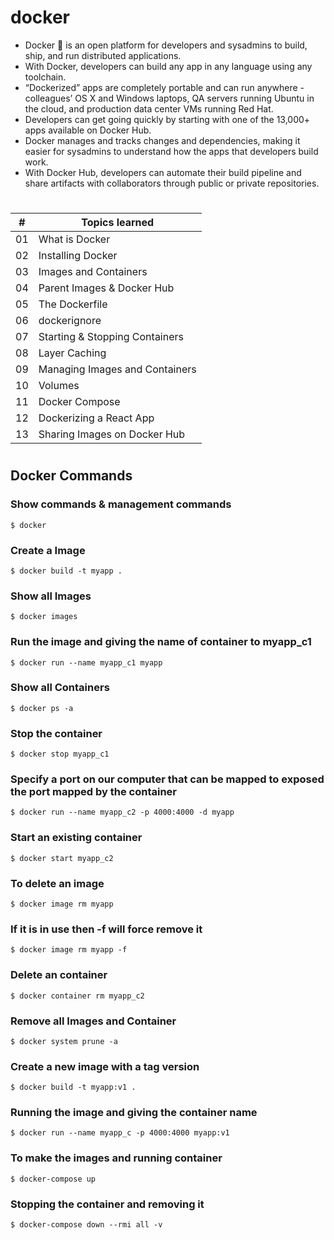 # docker
- Docker 🐳 is an open platform for developers and sysadmins to build, ship, and run distributed applications.
- With Docker, developers can build any app in any language using any toolchain. 
- “Dockerized” apps are completely portable and can run anywhere - colleagues’ OS X and Windows laptops, QA servers running Ubuntu in the cloud, and production data center VMs running Red Hat.
- Developers can get going quickly by starting with one of the 13,000+ apps available on Docker Hub. 
- Docker manages and tracks changes and dependencies, making it easier for sysadmins to understand how the apps that developers build work. 
- With Docker Hub, developers can automate their build pipeline and share artifacts with collaborators through public or private repositories.


#

|  #  | Topics learned                                                                                                              |
| :-: | --------------------------------------------------------------------------------------------------------------------------- | 
| 01  | What is Docker| 
| 02  | Installing Docker| 
| 03  | Images and Containers | 
| 04  | Parent Images & Docker Hub| 
| 05  | The Dockerfile |
| 06  | dockerignore | 
| 07  | Starting & Stopping Containers | 
| 08  | Layer Caching | 
| 09  | Managing Images and Containers | 
| 10  | Volumes | 
| 11  | Docker Compose | 
| 12  | Dockerizing a React App | 
| 13  | Sharing Images on Docker Hub | 

#

## Docker Commands

### Show commands & management commands
```
$ docker
```

### Create a Image
```
$ docker build -t myapp .
```

### Show all Images
```
$ docker images
```

### Run the image and giving the name of container to myapp_c1
```
$ docker run --name myapp_c1 myapp
```

### Show all Containers
```
$ docker ps -a
```

### Stop the container
```
$ docker stop myapp_c1
```

### Specify a port on our computer that can be mapped to exposed the port mapped by the container
```
$ docker run --name myapp_c2 -p 4000:4000 -d myapp
```

### Start an existing container
```
$ docker start myapp_c2
```

### To delete an image
```
$ docker image rm myapp
```

### If it is in use then -f will force remove it
```
$ docker image rm myapp -f
```

### Delete an container
```
$ docker container rm myapp_c2
```

### Remove all Images and Container
```
$ docker system prune -a
```

### Create a new image with a tag version
```
$ docker build -t myapp:v1 .
```

### Running the image and giving the container name
```
$ docker run --name myapp_c -p 4000:4000 myapp:v1
```

### To make the images and running container
```
$ docker-compose up
```

### Stopping the container and removing it
```
$ docker-compose down --rmi all -v
```
